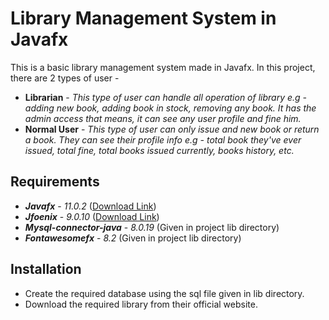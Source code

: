 
# Library Management System in Javafx

This is a basic library management system made in Javafx.
In this project, there are 2 types of user -
- **Librarian** - *This type of user can handle all operation of library e.g - adding new book, adding book in stock, removing any book. It has the admin access that means, it can see any user profile and fine him.*
- **Normal User** - *This type of user can only issue and new book or return a book. They can see their profile info e.g - total book they've ever issued, total fine, total books issued currently, books history, etc.*

## Requirements

- ***Javafx*** - *11.0.2*  ([Download Link](https://gluonhq.com/products/javafx/))
- ***Jfoenix*** - *9.0.10* ([Download Link](https://github.com/sshahine/JFoenix))
- ***Mysql-connector-java*** - *8.0.19* (Given in project lib directory)
- ***Fontawesomefx*** - *8.2* (Given in project lib directory)


## Installation

- Create the required database using the sql file given in lib directory.
- Download the required library from their official website.